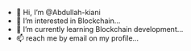 - 👋 Hi, I’m @Abdullah-kiani
- 👀 I’m interested in Blockchain...
- 🌱 I’m currently learning Blockchain development...
- 📫  reach me by email on my profile...

<!---
Abdullah-kiani/Abdullah-kiani is a ✨ special ✨ repository because its `README.md` (this file) appears on your GitHub profile.
You can click the Preview link to take a look at your changes.
--->
